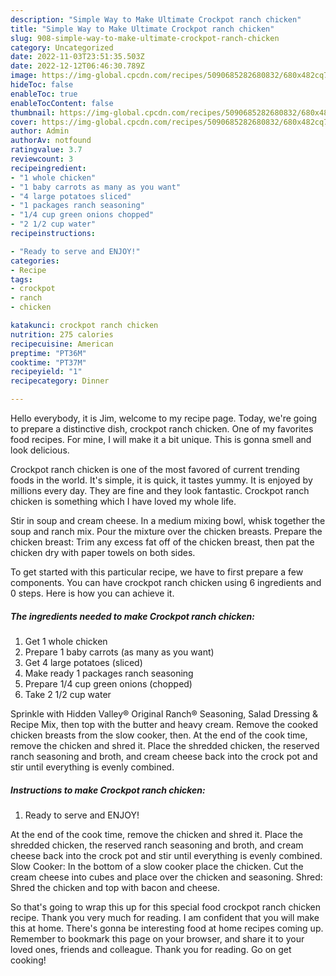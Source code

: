 ```yaml
---
description: "Simple Way to Make Ultimate Crockpot ranch chicken"
title: "Simple Way to Make Ultimate Crockpot ranch chicken"
slug: 908-simple-way-to-make-ultimate-crockpot-ranch-chicken
category: Uncategorized
date: 2022-11-03T23:51:35.503Z
date: 2022-12-12T06:46:30.789Z
image: https://img-global.cpcdn.com/recipes/5090685282680832/680x482cq70/crockpot-ranch-chicken-recipe-main-photo.jpg
hideToc: false
enableToc: true
enableTocContent: false
thumbnail: https://img-global.cpcdn.com/recipes/5090685282680832/680x482cq70/crockpot-ranch-chicken-recipe-main-photo.jpg
cover: https://img-global.cpcdn.com/recipes/5090685282680832/680x482cq70/crockpot-ranch-chicken-recipe-main-photo.jpg
author: Admin
authorAv: notfound
ratingvalue: 3.7
reviewcount: 3
recipeingredient:
- "1 whole chicken"
- "1 baby carrots as many as you want"
- "4 large potatoes sliced"
- "1 packages ranch seasoning"
- "1/4 cup green onions chopped"
- "2 1/2 cup water"
recipeinstructions:

- "Ready to serve and ENJOY!"
categories:
- Recipe
tags:
- crockpot
- ranch
- chicken

katakunci: crockpot ranch chicken 
nutrition: 275 calories
recipecuisine: American
preptime: "PT36M"
cooktime: "PT37M"
recipeyield: "1"
recipecategory: Dinner

---
```



Hello everybody, it is Jim, welcome to my recipe page. Today, we're going to prepare a distinctive dish, crockpot ranch chicken. One of my favorites food recipes. For mine, I will make it a bit unique. This is gonna smell and look delicious.

Crockpot ranch chicken is one of the most favored of current trending foods in the world. It's simple, it is quick, it tastes yummy. It is enjoyed by millions every day. They are fine and they look fantastic. Crockpot ranch chicken is something which I have loved my whole life.

Stir in soup and cream cheese. In a medium mixing bowl, whisk together the soup and ranch mix. Pour the mixture over the chicken breasts. Prepare the chicken breast: Trim any excess fat off of the chicken breast, then pat the chicken dry with paper towels on both sides.


To get started with this particular recipe, we have to first prepare a few components. You can have crockpot ranch chicken using 6 ingredients and 0 steps. Here is how you can achieve it.

<!--inarticleads1-->

##### The ingredients needed to make Crockpot ranch chicken:

1. Get 1 whole chicken
1. Prepare 1 baby carrots (as many as you want)
1. Get 4 large potatoes (sliced)
1. Make ready 1 packages ranch seasoning
1. Prepare 1/4 cup green onions (chopped)
1. Take 2 1/2 cup water


Sprinkle with Hidden Valley® Original Ranch® Seasoning, Salad Dressing &amp; Recipe Mix, then top with the butter and heavy cream. Remove the cooked chicken breasts from the slow cooker, then. At the end of the cook time, remove the chicken and shred it. Place the shredded chicken, the reserved ranch seasoning and broth, and cream cheese back into the crock pot and stir until everything is evenly combined. 

<!--inarticleads2-->

##### Instructions to make Crockpot ranch chicken:


1. Ready to serve and ENJOY!

At the end of the cook time, remove the chicken and shred it. Place the shredded chicken, the reserved ranch seasoning and broth, and cream cheese back into the crock pot and stir until everything is evenly combined. Slow Cooker: In the bottom of a slow cooker place the chicken. Cut the cream cheese into cubes and place over the chicken and seasoning. Shred: Shred the chicken and top with bacon and cheese. 

So that's going to wrap this up for this special food crockpot ranch chicken recipe. Thank you very much for reading. I am confident that you will make this at home. There's gonna be interesting food at home recipes coming up. Remember to bookmark this page on your browser, and share it to your loved ones, friends and colleague. Thank you for reading. Go on get cooking!
